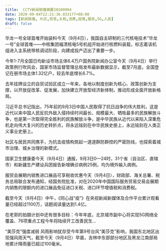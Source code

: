 ```yaml
---
title:  CCTV新闻联播摘要20200904
date: 2020-09-04T22:21:36.033177+08:00
tags: [新闻联播, 片区,贸易,关税,消费,疫情,服务,5G,人民]
draft: false
---
```


华龙一号全球首堆开始装料今天（9月4日），我国自主研制的三代核电技术“华龙一号”全球首堆——中核集团福清核电5号机组开始进行核燃料装载，标志着该机组进入主系统带核调试阶段，向建成投产迈出了重要一步。

今年1-7月全国日均新设市场主体6.4万户国务院新闻办公室今天（9月4日）举行政策例行吹风会，国家市场监督管理总局发布最新数据显示，截至7月底，全国登记在册市场主体1.32亿户，较去年底增长6.7%。

去年挂牌设立的自贸试验区成立一年来，各地以制度创新为核心、政策创新为支撑，以开放促改革、促发展，加快建立开放型经济新体制，推动形成全面开放新格局。

习近平总书记指出，75年前的9月3日中国<span class="keywords_content">人民</span>取得了抗日战争的伟大胜利，这是近代以来中国<span class="keywords_content">人民</span>反抗外敌入侵持续时间最长、规模最大、牺牲最多的民族解放斗争，也是第一次取得完全胜利的民族解放斗争，是中华民族从近代以来陷入深重危机走向伟大复兴的历史转折点，将永远铭刻在中华民族史册上，永远铭刻在人类正义事业史册上。

社区与居民共同携手，为抗击<span class="keywords_content">疫情</span>构筑起一道道群防群控的严密防线，也探索着城市治理、城乡治理的新模式。

国家卫生健康委今天（9月4日）通报，9月3日0—24时，31个省（自治区、直辖市）和新疆生产建设兵团报告新增确诊病例25例，均为境外输入病例。

服贸会展期内销售进口展品可享税收优惠今天（9月4日），财政部、海关总署、税务总局联合发布通知，经国务院批准，对在2020年中国国际<span class="keywords_fund">服务</span><span class="keywords_fund">贸易</span>交易会展期内销售的限额内的进口展品免征进口<span class="keywords_fund">关税</span>、进口环节增值税和<span class="keywords_fund">消费</span>税。

截至今天（9月4日）中午，《同心战“疫”》在央视新闻新媒体及合作平台累计观看量已经超过1100万，话题阅读量达到1.4亿。

在老郭的拍摄计划中还有很多目标：今年年底，北京城市副中心将实现<span class="keywords_fund">5G</span>网络全覆盖、76项重点工程今年将陆续开工改善民生…

“美莎克”强度减弱 风雨影响犹存受今年第9号台风“美莎克”影响，我国东北地区出现强风雨天气，截至今天（9月4日）早晨，吉林中东部部分地区及黑龙江南部局地累计降雨量已超过100毫米。
